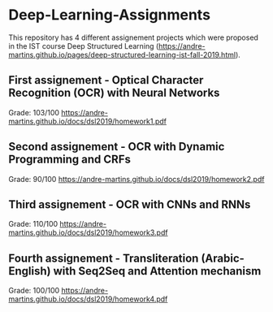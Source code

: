 # Deep-Learning-Assignments
This repository has 4 different assignement projects which were proposed in the IST course Deep Structured Learning (https://andre-martins.github.io/pages/deep-structured-learning-ist-fall-2019.html).

## First assignement - Optical Character Recognition (OCR) with Neural Networks
Grade: 103/100
https://andre-martins.github.io/docs/dsl2019/homework1.pdf

## Second assignement - OCR with Dynamic Programming and CRFs
Grade: 90/100
https://andre-martins.github.io/docs/dsl2019/homework2.pdf

## Third assignement - OCR with CNNs and RNNs
Grade: 110/100
https://andre-martins.github.io/docs/dsl2019/homework3.pdf

## Fourth assignement - Transliteration (Arabic-English) with Seq2Seq and Attention mechanism
Grade: 100/100
https://andre-martins.github.io/docs/dsl2019/homework4.pdf